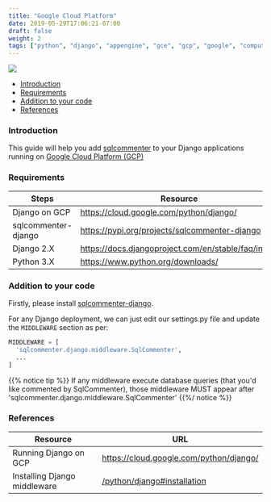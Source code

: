 ```yaml
---
title: "Google Cloud Platform"
date: 2019-05-29T17:06:21-07:00
draft: false
weight: 2
tags: ["python", "django", "appengine", "gce", "gcp", "google", "compute"]
---
```


![](/images/gcp-logo.png)

- [Introduction](#introduction)
- [Requirements](#requirements)
- [Addition to your code](#addition-to-your-code)
- [References](#references)


### Introduction

This guide will help you add [sqlcommenter](/introduction) to your Django applications running on [Google Cloud Platform (GCP)](https://cloud.google.com)

### Requirements

Steps|Resource
---|---
Django on GCP|https://cloud.google.com/python/django/
sqlcommenter-django|https://pypi.org/projects/sqlcommenter-django
Django 2.X|https://docs.djangoproject.com/en/stable/faq/install
Python 3.X|https://www.python.org/downloads/

### Addition to your code

Firstly, please install [sqlcommenter-django](/python/django#installation).

For any Django deployment, we can just edit our settings.py file and update the `MIDDLEWARE` section as per:

```python
MIDDLEWARE = [
  'sqlcommenter.django.middleware.SqlCommenter',
  ...
]
```

{{% notice tip %}}
If any middleware execute database queries (that you'd like commented by SqlCommenter), those middleware MUST appear after
'sqlcommenter.django.middleware.SqlCommenter'
{{%/ notice %}}

### References

Resource|URL
---|---
Running Django on GCP|https://cloud.google.com/python/django/
Installing Django middleware|[/python/django#installation](/python/django#installation)
